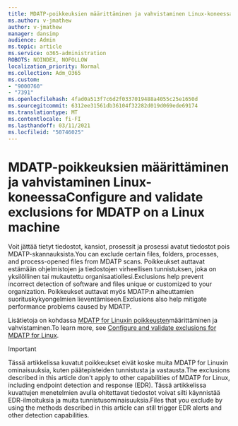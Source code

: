 ```yaml
---
title: MDATP-poikkeuksien määrittäminen ja vahvistaminen Linux-koneessa
ms.author: v-jmathew
author: v-jmathew
manager: dansimp
audience: Admin
ms.topic: article
ms.service: o365-administration
ROBOTS: NOINDEX, NOFOLLOW
localization_priority: Normal
ms.collection: Adm_O365
ms.custom:
- "9000760"
- "7391"
ms.openlocfilehash: 4fad0a513f7c6d2f0337019488a4055c25e1650d
ms.sourcegitcommit: 6312ee31561db36104f32282d019d069ede69174
ms.translationtype: MT
ms.contentlocale: fi-FI
ms.lasthandoff: 03/11/2021
ms.locfileid: "50746025"
---
```

# <a name="configure-and-validate-exclusions-for-mdatp-on-a-linux-machine"></a><span data-ttu-id="75495-102">MDATP-poikkeuksien määrittäminen ja vahvistaminen Linux-koneessa</span><span class="sxs-lookup"><span data-stu-id="75495-102">Configure and validate exclusions for MDATP on a Linux machine</span></span>

<span data-ttu-id="75495-103">Voit jättää tietyt tiedostot, kansiot, prosessit ja prosessi avatut tiedostot pois MDATP-skannauksista.</span><span class="sxs-lookup"><span data-stu-id="75495-103">You can exclude certain files, folders, processes, and process-opened files from MDATP scans.</span></span> <span data-ttu-id="75495-104">Poikkeukset auttavat estämään ohjelmistojen ja tiedostojen virheellisen tunnistuksen, joka on yksilöllinen tai mukautettu organisaatiollesi.</span><span class="sxs-lookup"><span data-stu-id="75495-104">Exclusions help prevent incorrect detection of software and files unique or customized to your organization.</span></span> <span data-ttu-id="75495-105">Poikkeukset auttavat myös MDATP:n aiheuttamien suorituskykyongelmien lieventämiseen.</span><span class="sxs-lookup"><span data-stu-id="75495-105">Exclusions also help mitigate performance problems caused by MDATP.</span></span>

<span data-ttu-id="75495-106">Lisätietoja on kohdassa [MDATP for Linuxin poikkeusten](https://go.microsoft.com/fwlink/?linkid=2144517)määrittäminen ja vahvistaminen.</span><span class="sxs-lookup"><span data-stu-id="75495-106">To learn more, see [Configure and validate exclusions for MDATP for Linux](https://go.microsoft.com/fwlink/?linkid=2144517).</span></span>

> [!IMPORTANT]
> <span data-ttu-id="75495-107">Tässä artikkelissa kuvatut poikkeukset eivät koske muita MDATP for Linuxin ominaisuuksia, kuten päätepisteiden tunnistusta ja vastausta.</span><span class="sxs-lookup"><span data-stu-id="75495-107">The exclusions described in this article don't apply to other capabilities of MDATP for Linux, including endpoint detection and response (EDR).</span></span> <span data-ttu-id="75495-108">Tässä artikkelissa kuvattujen menetelmien avulla ohitettavat tiedostot voivat silti käynnistää EDR-ilmoituksia ja muita tunnistusominaisuuksia.</span><span class="sxs-lookup"><span data-stu-id="75495-108">Files that you exclude by using the methods described in this article can still trigger EDR alerts and other detection capabilities.</span></span>
